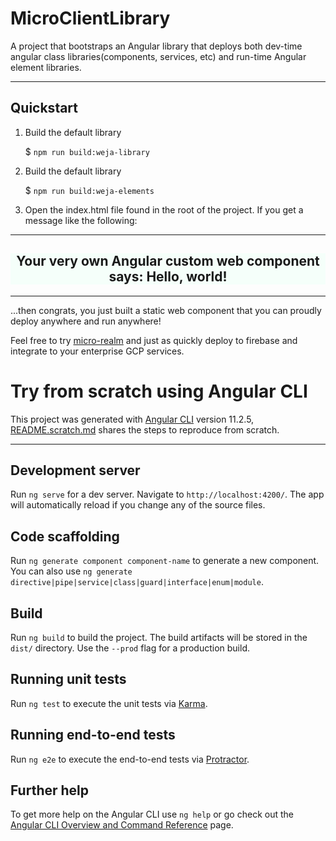 # MicroClientLibrary
A project that bootstraps an Angular library that deploys both dev-time angular class libraries(components, services, etc) and run-time Angular element libraries.

---
## Quickstart

1.  Build the default library

    $ `npm run build:weja-library`

2.  Build the default library

    $ `npm run build:weja-elements`

3.  Open the index.html file found in the root of the project. If you get a message like the following:
---
<h2 style="background-color: mintcream; text-align: center">
    Your very own Angular custom web component says: Hello, world!
</h2>

---
...then congrats, you just built a static web component that you can proudly deploy anywhere and run anywhere! 

Feel free to try [micro-realm](https://github.com/Micro-cosm/micro-realm) and just as quickly deploy to firebase and integrate to your enterprise GCP services.

# Try from scratch using Angular CLI
This project was generated with [Angular CLI](https://github.com/angular/angular-cli) version 11.2.5,  [README.scratch.md](./README.scratch.md) shares the steps to
reproduce from scratch.

----
## Development server

Run `ng serve` for a dev server. Navigate to `http://localhost:4200/`. The app will automatically reload if you change any of the source files.

## Code scaffolding

Run `ng generate component component-name` to generate a new component. You can also use `ng generate directive|pipe|service|class|guard|interface|enum|module`.

## Build

Run `ng build` to build the project. The build artifacts will be stored in the `dist/` directory. Use the `--prod` flag for a production build.

## Running unit tests

Run `ng test` to execute the unit tests via [Karma](https://karma-runner.github.io).

## Running end-to-end tests

Run `ng e2e` to execute the end-to-end tests via [Protractor](http://www.protractortest.org/).

## Further help

To get more help on the Angular CLI use `ng help` or go check out the [Angular CLI Overview and Command Reference](https://angular.io/cli) page.
